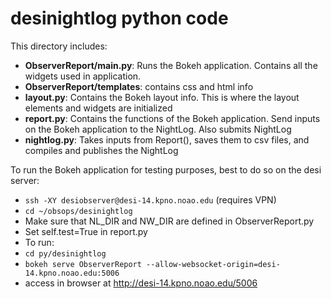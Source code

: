 # desinightlog python code

This directory includes:
* **ObserverReport/main.py**: Runs the Bokeh application. Contains all the widgets used in application.
* **ObserverReport/templates**: contains css and html info
* **layout.py**: Contains the Bokeh layout info. This is where the layout elements and widgets are initialized
* **report.py**: Contains the functions of the Bokeh application. Send inputs on the Bokeh application to the NightLog. Also submits NightLog
* **nightlog.py**: Takes inputs from Report(), saves them to csv files, and compiles and publishes the NightLog

To run the Bokeh application for testing purposes, best to do so on the desi server:
* `ssh -XY desiobserver@desi-14.kpno.noao.edu` (requires VPN)
* `cd ~/obsops/desinightlog`
* Make sure that NL_DIR and NW_DIR are defined in ObserverReport.py
* Set self.test=True in report.py
* To run:
 * `cd py/desinightlog`
 * `bokeh serve ObserverReport --allow-websocket-origin=desi-14.kpno.noao.edu:5006`
 * access in browser at http://desi-14.kpno.noao.edu/5006

